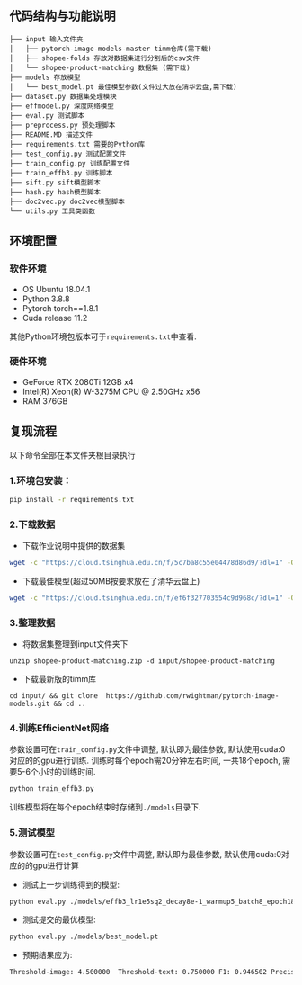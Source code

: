 ## 代码结构与功能说明
```
├── input 输入文件夹
│   ├── pytorch-image-models-master timm仓库(需下载)
│   ├── shopee-folds 存放对数据集进行分割后的csv文件
│   └── shopee-product-matching 数据集 (需下载)
├── models 存放模型
│   └── best_model.pt 最佳模型参数(文件过大放在清华云盘,需下载)
├── dataset.py 数据集处理模块
├── effmodel.py 深度网络模型
├── eval.py 测试脚本
├── preprocess.py 预处理脚本
├── README.MD 描述文件
├── requirements.txt 需要的Python库
├── test_config.py 测试配置文件
├── train_config.py 训练配置文件
├── train_effb3.py 训练脚本
├── sift.py sift模型脚本
├── hash.py hash模型脚本
├── doc2vec.py doc2vec模型脚本
└── utils.py 工具类函数
```


## 环境配置

### 软件环境
- OS Ubuntu 18.04.1
- Python 3.8.8
- Pytorch torch==1.8.1
- Cuda release 11.2

其他Python环境包版本可于```requirements.txt```中查看.

### 硬件环境

- GeForce RTX 2080Ti 12GB x4
- Intel(R) Xeon(R) W-3275M CPU @ 2.50GHz x56
- RAM 376GB

## 复现流程

以下命令全部在本文件夹根目录执行

### 1.环境包安装：
```sh
pip install -r requirements.txt
```

### 2.下载数据
- 下载作业说明中提供的数据集
```sh
wget -c "https://cloud.tsinghua.edu.cn/f/5c7ba8c55e04478d86d9/?dl=1" -O shopee-product-matching.zip
```
- 下载最佳模型(超过50MB按要求放在了清华云盘上)

```sh
wget -c "https://cloud.tsinghua.edu.cn/f/ef6f327703554c9d968c/?dl=1" -O ./models/best_model.pt
```

### 3.整理数据

- 将数据集整理到input文件夹下
```
unzip shopee-product-matching.zip -d input/shopee-product-matching
```

- 下载最新版的timm库

```
cd input/ && git clone  https://github.com/rwightman/pytorch-image-models.git && cd ..
```

### 4.训练EfficientNet网络

参数设置可在```train_config.py```文件中调整, 默认即为最佳参数, 默认使用cuda:0对应的的gpu进行训练. 训练时每个epoch需20分钟左右时间, 一共18个epoch, 需要5-6个小时的训练时间.

```sh
python train_effb3.py
```

训练模型将在每个epoch结束时存储到```./models```目录下.

### 5.测试模型
参数设置可在```test_config.py```文件中调整, 默认即为最佳参数, 默认使用cuda:0对应的的gpu进行计算

- 测试上一步训练得到的模型:

```sh
python eval.py ./models/effb3_lr1e5sq2_decay8e-1_warmup5_batch8_epoch18_17.pt
```

- 测试提交的最优模型:

```sh
python eval.py ./models/best_model.pt 
```

- 预期结果应为:

```sh
Threshold-image: 4.500000  Threshold-text: 0.750000 F1: 0.946502 Precision: 0.980754 Recall: 0.938808
```

